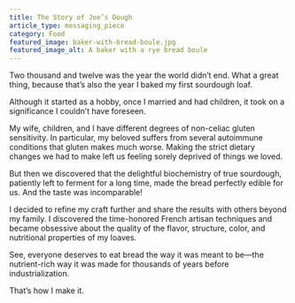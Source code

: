 ```yaml
---
title: The Story of Joe’s Dough
article_type: messaging_piece
category: Food
featured_image: baker-with-bread-boule.jpg
featured_image_alt: A baker with a rye bread boule
---
```


Two thousand and twelve was the year the world didn’t end. What a great thing, because that’s also the year I baked my first sourdough loaf.

Although it started as a hobby, once I married and had children, it took on a significance I couldn’t have foreseen.

My wife, children, and I have different degrees of non-celiac gluten sensitivity. In particular, my beloved suffers from several autoimmune conditions that gluten makes much worse. Making the strict dietary changes we had to make left us feeling sorely deprived of things we loved.

But then we discovered that the delightful biochemistry of true sourdough, patiently left to ferment for a long time, made the bread perfectly edible for us. And the taste was incomparable!

I decided to refine my craft further and share the results with others beyond my family. I discovered the time-honored French artisan techniques and became obsessive about the quality of the flavor, structure, color, and nutritional properties of my loaves.

See, everyone deserves to eat bread the way it was meant to be—the nutrient-rich way it was made for thousands of years before industrialization.

That’s how I make it.
